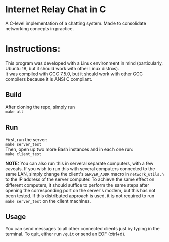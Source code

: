 # Internet Relay Chat in C
A C-level implementation of a chatting system. Made to consolidate networking concepts in practice.  

  
# Instructions:
This program was developed with a Linux environment in mind (particularly, Ubuntu 18, but it should work with other Linux distros).  
It was compiled with GCC 7.5.0, but it should work with other GCC compilers because it is ANSI C compliant.  
## Build
After cloning the repo, simply run  
```make all```

## Run
First, run the server:  
```make server_test```  
Then, open up two more Bash instances and in each one run:  
```make client_test```  
  
**NOTE:** You can also run this in serveral separate computers, with a few caveats. If you wish to run this with several computers connected to the same LAN, simply change the client's `SERVER_ADDR` macro in `network_utils.h` to the IP address of the server computer. To achieve the same effect on different computers, it should suffice to perform the same steps after opening the corresponding port on the server's modem, but this has not been tested. If this distributed approach is used, it is not required to run `make server_test` on the client machines.


## Usage
You can send messages to all other connected clients just by typing in the terminal. To quit, either run `/quit` or send an EOF (ctrl+d).  
